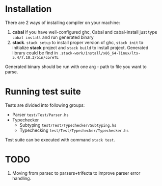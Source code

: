 # Installation
There are 2 ways of installing compiler on your machine:
  1. **cabal** If you have well-configured ghc, Cabal and cabal-install just type `cabal install` and run generated binary
  2. **stack**. `stack setup` to install proper version of ghc, `stack init` to initialize **stack** project and `stack build` to install project. Generated library could be find in `.stack-work/install/x86_64-linux/lts-5.4/7.10.3/bin/coreTL`
  
  Generated binary should be run with one arg - path to file you want to parse.
  
# Running test suite
Tests are divided into following groups:
* Parser `test/Test/Parser.hs`
* Typechecker
	* Subtyping `test/Test/Typechecker/Subtyping.hs`
	* Typechecking `test/Test/Typechecker/Typechecker.hs`  

Test suite can be executed with command `stack test`.

  
# TODO
  1. Moving from parsec to parsers+trifecta to improve parser error handling.
